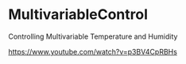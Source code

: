 # MultivariableControl
Controlling Multivariable Temperature and Humidity


https://www.youtube.com/watch?v=p3BV4CpRBHs

